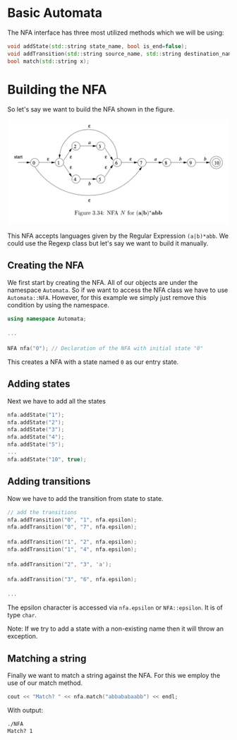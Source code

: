 # Basic Automata
The NFA interface has three most utilized methods which we will be using:

````cpp
void addState(std::string state_name, bool is_end=false);
void addTransition(std::string source_name, std::string destination_name, char symbol);
bool match(std::string x);
````

# Building the NFA
So let's say we want to build the NFA shown in the figure.

![alt text](ExampleAutomata.png)

This NFA accepts languages given by the Regular Expression `(a|b)*abb`. 
We could use the Regexp class but let's say we want to build it manually.

## Creating the NFA

We first start by creating the NFA. All of our objects are under the namespace `Automata`.
So if we want to access the NFA class we have to use `Automata::NFA`. However,
for this example we simply just remove this condition by using the namespace.

````cpp
using namespace Automata;

...

NFA nfa("0"); // Declaration of the NFA with initial state "0"
````

This creates a NFA with a state named `0` as our entry state.

## Adding states
Next we have to add all the states
````cpp
nfa.addState("1");
nfa.addState("2");
nfa.addState("3");
nfa.addState("4");
nfa.addState("5");
...
nfa.addState("10", true);

````

## Adding transitions
Now we have to add the transition from state to state.

````cpp
// add the transitions
nfa.addTransition("0", "1", nfa.epsilon);
nfa.addTransition("0", "7", nfa.epsilon);

nfa.addTransition("1", "2", nfa.epsilon);
nfa.addTransition("1", "4", nfa.epsilon);

nfa.addTransition("2", "3", 'a');

nfa.addTransition("3", "6", nfa.epsilon);

...
````
The epsilon character is accessed via `nfa.epsilon` or `NFA::epsilon`.
It is of type `char`.

Note: If we try to add a state with a non-existing name then it 
will throw an exception.

## Matching a string
Finally we want to match a string against the NFA. For this we employ
the use of our match method.
````cpp
cout << "Match? " << nfa.match("abbababaabb") << endl;
````

With output:

````
./NFA
Match? 1
````